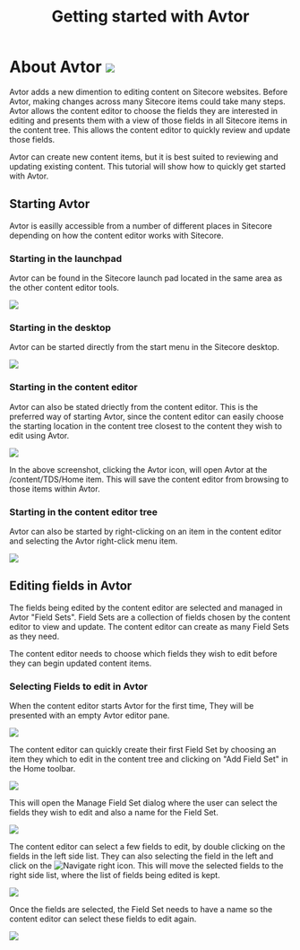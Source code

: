 ﻿---
title: Getting started with Avtor
layout: AvtorLayout
---

# About Avtor ![](/Images/Avtor/Avtor.png)
Avtor adds a new dimention to editing content on Sitecore websites. Before Avtor, making changes across many Sitecore items could take many steps. Avtor allows the content editor to choose the fields they are interested in editing and presents them with a view of those fields in all Sitecore items in the content tree. This allows the content editor to quickly review and update those fields.

Avtor can create new content items, but it is best suited to reviewing and updating existing content. This tutorial will show how to quickly get started with Avtor.

## Starting Avtor
Avtor is easilly accessible from a number of different places in Sitecore depending on how the content editor works with Sitecore. 

### Starting in the launchpad
Avtor can be found in the Sitecore launch pad located in the same area as the other content editor tools.

![](/Images/Avtor/GettingStarted_LaunchPad.png)

### Starting in the desktop
Avtor can be started directly from the start menu in the Sitecore desktop.

![](/Images/Avtor/GettingStarted_Desktop.png)

### Starting in the content editor
Avtor can also be stated driectly from the content editor. This is the preferred way of starting Avtor, since the content editor can easily choose the starting location in the content tree closest to the content they wish to edit using Avtor.

![](/Images/Avtor/GettingStarted_ContentEditor.png)

In the above screenshot, clicking the Avtor icon, will open Avtor at the /content/TDS/Home item. This will save the content editor from browsing to those items within Avtor.

### Starting in the content editor tree
Avtor can also be started by right-clicking on an item in the content editor and selecting the Avtor right-click menu item.

![](/Images/Avtor/GettingStarted_ContentEditorTree.png)
 
## Editing fields in Avtor
The fields being edited by the content editor are selected and managed in Avtor "Field Sets". Field Sets are a collection of fields chosen by the content editor to view and update. The content editor can create as many Field Sets as they need. 

The content editor needs to choose which fields they wish to edit before they can begin updated content items.

### Selecting Fields to edit in Avtor
When the content editor starts Avtor for the first time, They will be presented with an empty Avtor editor pane.

![](/Images/Avtor/GettingStarted_EmptyEditPane.png)

The content editor can quickly create their first Field Set by choosing an item they which to edit in the content tree and clicking on "Add Field Set" in the Home toolbar.

![](/Images/Avtor/GettingStarted_AddFirstFieldSet.png)

 This will open the Manage Field Set dialog where the user can select the fields they wish to edit and also a name for the Field Set.

![](/Images/Avtor/GettingStarted_ManageFieldSet.png)

The content editor can select a few fields to edit, by double clicking on the fields in the left side list. They can also selecting the field in the left and click on the ![Navigate right](/Images/Avtor/GettingStarted_NavigateRight.png) icon. This will move the selected fields to the right side list, where the list of fields being edited is kept.

![](/Images/Avtor/GettingStarted_SelectedFields.png)

Once the fields are selected, the Field Set needs to have a name so the content editor can select these fields to edit again.

![](/Images/Avtor/GettingStarted_NameFieldSet.png)

